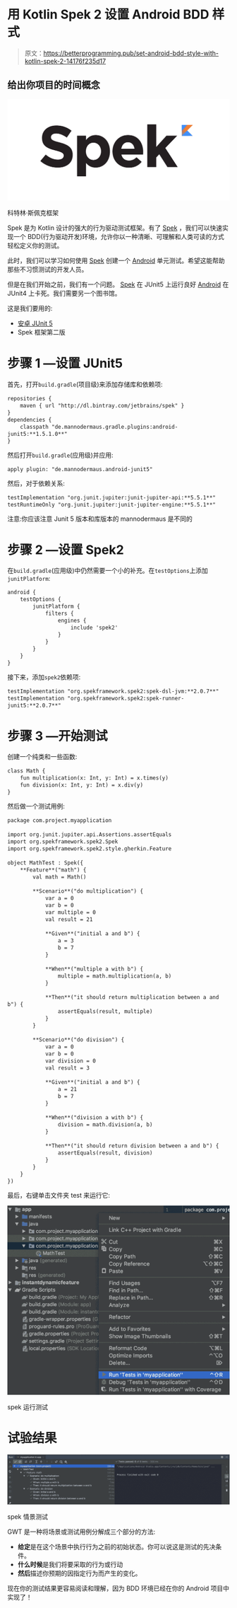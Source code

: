 # 用 Kotlin Spek 2 设置 Android BDD 样式

> 原文：<https://betterprogramming.pub/set-android-bdd-style-with-kotlin-spek-2-14176f235d17>

## 给出你项目的时间概念

![](img/eefdc908daf0a1a091b6a74ec879ca2a.png)

科特林·斯佩克框架

Spek 是为 Kotlin 设计的强大的行为驱动测试框架。有了 [Spek](http://spekframework.org/) ，我们可以快速实现一个 BDD(行为驱动开发)环境，允许你以一种清晰、可理解和人类可读的方式轻松定义你的测试。

此时，我们可以学习如何使用 [Spek](http://spekframework.org/) 创建一个 [Android](https://www.android.com) 单元测试。希望这能帮助那些不习惯测试的开发人员。

但是在我们开始之前，我们有一个问题。 [Spek](http://spekframework.org/) 在 JUnit5 上运行良好 [Android](https://www.android.com) 在 JUnit4 上卡死。我们需要另一个图书馆。

这是我们要用的:

*   [安卓 JUnit 5](https://github.com/mannodermaus/android-junit5)
*   Spek 框架第二版

# 步骤 1 —设置 JUnit5

首先，打开`build.gradle`(项目级)来添加存储库和依赖项:

```
repositories {
    maven { url "http://dl.bintray.com/jetbrains/spek" }
}
dependencies {
    classpath "de.mannodermaus.gradle.plugins:android-junit5:**1.5.1.0**"
}
```

然后打开`build.gradle`(应用级)并应用:

```
apply plugin: "de.mannodermaus.android-junit5"
```

然后，对于依赖关系:

```
testImplementation "org.junit.jupiter:junit-jupiter-api:**5.5.1**"
testRuntimeOnly "org.junit.jupiter:junit-jupiter-engine:**5.5.1**"
```

注意:你应该注意 Junit 5 版本和库版本的 mannodermaus 是不同的

# 步骤 2 —设置 Spek2

在`build.gradle`(应用级)中仍然需要一个小的补充。在`testOptions`上添加`junitPlatform`:

```
android {
    testOptions {
        junitPlatform {
            filters {
                engines {
                    include 'spek2'
                }
            }
        }
    }
}
```

接下来，添加`spek2`依赖项:

```
testImplementation "org.spekframework.spek2:spek-dsl-jvm:**2.0.7**"
testImplementation "org.spekframework.spek2:spek-runner-junit5:**2.0.7**"
```

# 步骤 3 —开始测试

创建一个纯类和一些函数:

```
class Math {
    fun multiplication(x: Int, y: Int) = x.times(y)
    fun division(x: Int, y: Int) = x.div(y)
}
```

然后做一个测试用例:

```
package com.project.myapplication

import org.junit.jupiter.api.Assertions.assertEquals
import org.spekframework.spek2.Spek
import org.spekframework.spek2.style.gherkin.Feature

object MathTest : Spek({
    **Feature**("math") {
        val math = Math()

        **Scenario**("do multiplication") {
            var a = 0
            var b = 0
            var multiple = 0
            val result = 21

            **Given**("initial a and b") {
                a = 3
                b = 7
            }

            **When**("multiple a with b") {
                multiple = math.multiplication(a, b)
            }

            **Then**("it should return multiplication between a and b") {
                assertEquals(result, multiple)
            }
        }

        **Scenario**("do division") {
            var a = 0
            var b = 0
            var division = 0
            val result = 3

            **Given**("initial a and b") {
                a = 21
                b = 7
            }

            **When**("division a with b") {
                division = math.division(a, b)
            }

            **Then**("it should return division between a and b") {
                assertEquals(result, division)
            }
        }
    }
})
```

最后，右键单击文件夹 test 来运行它:

![](img/d8b7798c58b0ad1babf7dab6bafd36fa.png)

spek 运行测试

# 试验结果

![](img/255f190d8e0a621f0571052e187c0dba.png)

spek 情景测试

GWT 是一种将场景或测试用例分解成三个部分的方法:

*   **给定**是在这个场景中执行行为之前的初始状态。你可以说这是测试的先决条件。
*   **什么时候**是我们将要采取的行为或行动
*   **然后**描述你预期的因指定行为而产生的变化。

现在你的测试结果更容易阅读和理解，因为 BDD 环境已经在你的 Android 项目中实现了！